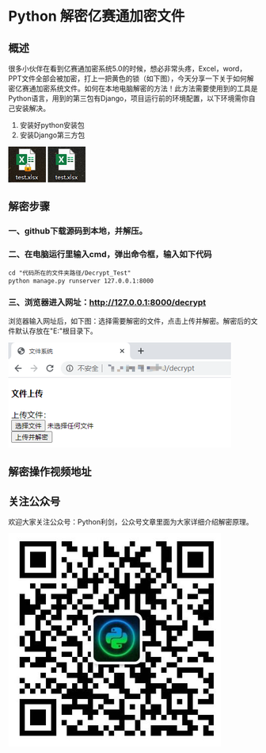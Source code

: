 # Python 解密亿赛通加密文件

## 概述

很多小伙伴在看到亿赛通加密系统5.0的时候，想必非常头疼，Excel，word，PPT文件全部会被加密，打上一把黄色的锁（如下图），今天分享一下关于如何解密亿赛通加密系统文件。如何在本地电脑解密的方法！此方法需要使用到的工具是Python语言，用到的第三包有Django，项目运行前的环境配置，以下环境需你自己安装解决。

1. 安装好python安装包
2. 安装Django第三方包
 
![亿赛通加密图片](Excel_decrypt.png)   ![解密后图片](Excel_normal.png)

## 解密步骤
### 一、github下载源码到本地，并解压。
### 二、在电脑运行里输入cmd，弹出命令框，输入如下代码
	cd "代码所在的文件夹路径/Decrypt_Test"
	python manage.py runserver 127.0.0.1:8000
### 三、浏览器进入网址：http://127.0.0.1:8000/decrypt
浏览器输入网址后，如下图：选择需要解密的文件，点击上传并解密。解密后的文件默认存放在"E:\"根目录下。
	
 ![解密后图片](html_pic.png)

## 解密操作视频地址


## 关注公众号
欢迎大家关注公众号：Python利剑，公众号文章里面为大家详细介绍解密原理。

![公众号图片](QR_code.PNG)



